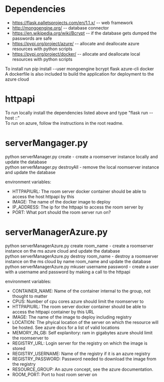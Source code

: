 # Dependencies
* https://flask.palletsprojects.com/en/1.1.x/ -- web framework
* http://mongoengine.org/ -- database connector
* https://en.wikipedia.org/wiki/Bcrypt -- if the database gets dumped the passwords are safe
* https://pypi.org/project/azure/ -- allocate and deallocate azure resources with python scripts
* https://pypi.org/project/docker/ -- allocate and deallocate local resources with python scripts

To install run pip install --user mongoengine bcrypt flask azure-cli docker  
A dockerfile is also included to build the application for deployment to the azure cloud  

# httpapi
To run locally install the dependencies listed above and type "flask run --host ::"  
To run on azure, follow the instructions in the root readme.  

# serverMangager.py
python serverManager.py create - create a roomserver instance locally and update the database  
python serverManager.py destroyAll - remove the local roomserver instance and update the database  

environment variables:
* HTTPAPIURL: The room server docker container should be able to access the host httpapi by this
* IMAGE: The name of the docker image to deploy
* IP\_ADDRESS: The ip for the httpapi to access the room server by
* PORT: What port should the room server run on?

# serverManagerAzure.py
python serverManagerAzure.py create room\_name - create a roomserver instance on the ms azure cloud and update the database  
python serverManagerAzure.py destroy room\_name - destroy a roomserver instance on the ms cloud by name room\_name and update the database  
python serverManagerAzure.py mkuser username password - create a user with a username and password by making a call to the httpapi  

environment variables:
* CONTAINER\_NAME: Name of the container internal to the group, not thought to matter
* CPUS: Number of cpu cores azure should limit the roomserver to
* HTTPAPIURL: The room server docker container should be able to access the httpapi container by this URL
* IMAGE: The name of the image to deploy including registry
* LOCATION: The phyical location of the server on which the resource will be hosted. See azure docs for a list of valid locations
* MEMORY\_IN\_GB: Self explanitory: ram in gigabytes azure should limit the roomserver to
* REGISTRY\_URL: Login server for the registry on which the image is stored
* REGISTRY\_USERNAME: Name of the registry if it is an azure registry
* REGISTRY\_PASSWORD: Password needed to download the image from the registry
* RESOURCE\_GROUP: An azure concept, see the azure documentation.
* ROOM\_PORT: Port to host room server on
